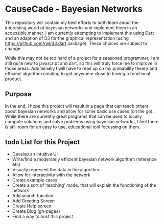 # CauseCade - Bayesian Networks

This repository will contain my best efforts to both learn about the interesting world of bayesian networks and implement them in an accessible manner. I am currently attempting to implement this using Dart and an adaption of D3 for the graphical representation (using https://github.com/rwl/d3.dart package). These choices are subject to change.

While this may not be too hard of a project for a seasoned programmer, I am still quite new to javascript and dart, so this will truly force me to improve in those areas. Additionally I will have to read up on my probability theory and efficient algorithm creating to get anywhere close to having a functional product.

## Purpose ##

In the end, I hope this project will result in a page that can teach others about bayesian networks and allow for some basic use cases (on the go). While there are currently great programs that can be used to locally compute solutions and solve problems using bayesian networks, I feel there is still room for an easy to use, educational tool focussing on them.

## todo List for this Project ##

* Develop an intuitive UI
* Write/find a moderately efficient bayesian network algorithm (inference etc)
* Visually represent the data in the algorithm
* Allow for interactivity with the network
* Create example cases
* Create a sort of 'teaching' mode, that will explain the functioning of the network
* Add search function
* Add Greeting Screen
* Create Help screen
* Create Blog (gh-pages)
* Find a way to host this project
